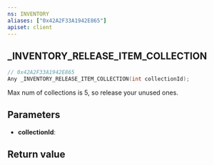 ```yaml
---
ns: INVENTORY
aliases: ["0x42A2F33A1942E865"]
apiset: client
---
```

## _INVENTORY_RELEASE_ITEM_COLLECTION

```c
// 0x42A2F33A1942E865
Any _INVENTORY_RELEASE_ITEM_COLLECTION(int collectionId);
```

Max num of collections is 5, so release your unused ones.

## Parameters
* **collectionId**:

## Return value